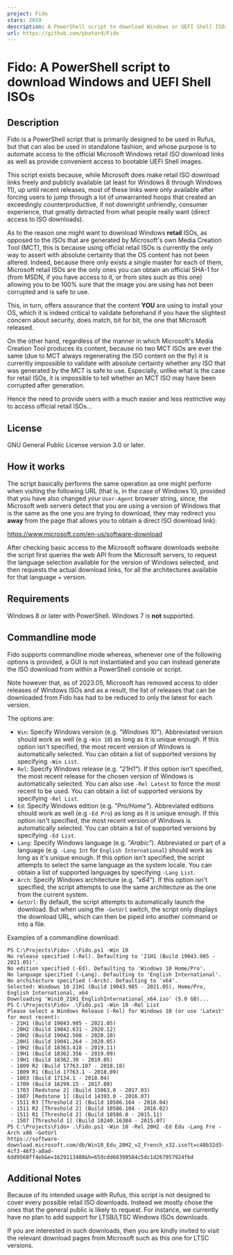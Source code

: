 ```yaml
---
project: Fido
stars: 2659
description: A PowerShell script to download Windows or UEFI Shell ISOs
url: https://github.com/pbatard/Fido
---
```


Fido: A PowerShell script to download Windows and UEFI Shell ISOs
=================================================================

Description
-----------

Fido is a PowerShell script that is primarily designed to be used in Rufus, but that can also be used in standalone fashion, and whose purpose is to automate access to the official Microsoft Windows retail ISO download links as well as provide convenient access to bootable UEFI Shell images.

This script exists because, while Microsoft does make retail ISO download links freely and publicly available (at least for Windows 8 through Windows 11), up until recent releases, most of these links were only available after forcing users to jump through a lot of unwarranted hoops that created an exceedingly counterproductive, if not downright unfriendly, consumer experience, that greatly detracted from what people really want (direct access to ISO downloads).

As to the reason one might want to download Windows **retail** ISOs, as opposed to the ISOs that are generated by Microsoft's own Media Creation Tool (MCT), this is because using official retail ISOs is currently the only way to assert with absolute certainty that the OS content has not been altered. Indeed, because there only exists a single master for each of them, Microsoft retail ISOs are the only ones you can obtain an official SHA-1 for (from MSDN, if you have access to it, or from sites such as this one) allowing you to be 100% sure that the image you are using has not been corrupted and is safe to use.

This, in turn, offers assurance that the content **YOU** are using to install your OS, which it is indeed critical to validate beforehand if you have the slightest concern about security, does match, bit for bit, the one that Microsoft released.

On the other hand, regardless of the manner in which Microsoft's Media Creation Tool produces its content, because no two MCT ISOs are ever the same (due to MCT always regenerating the ISO content on the fly) it is currently impossible to validate with absolute certainty whether any ISO that was generated by the MCT is safe to use. Especially, unlike what is the case for retail ISOs, it is impossible to tell whether an MCT ISO may have been corrupted after generation.

Hence the need to provide users with a much easier and less restrictive way to access official retail ISOs...

License
-------

GNU General Public License version 3.0 or later.

How it works
------------

The script basically performs the same operation as one might perform when visiting the following URL (that is, in the case of Windows 10, provided that you have also changed your `User-Agent` browser string, since, the Microsoft web servers detect that you are using a version of Windows that is the same as the one you are trying to download, they may redirect you **away** from the page that allows you to obtain a direct ISO download link):

https://www.microsoft.com/en-us/software-download

After checking basic access to the Microsoft software downloads website the script first queries the web API from the Microsoft servers, to request the language selection available for the version of Windows selected, and then requests the actual download links, for all the architectures available for that language + version.

Requirements
------------

Windows 8 or later with PowerShell. Windows 7 is **not** supported.

Commandline mode
----------------

Fido supports commandline mode whereas, whenever one of the following options is provided, a GUI is not instantiated and you can instead generate the ISO download from within a PowerShell console or script.

Note however that, as of 2023.05, Microsoft has removed access to older releases of Windows ISOs and as a result, the list of releases that can be downloaded from Fido has had to be reduced to only the latest for each version.

The options are:

-   `Win`: Specify Windows version (e.g. _"Windows 10"_). Abbreviated version should work as well (e.g `-Win 10`) as long as it is unique enough. If this option isn't specified, the most recent version of Windows is automatically selected. You can obtain a list of supported versions by specifying `-Win List`.
-   `Rel`: Specify Windows release (e.g. _"21H1"_). If this option isn't specified, the most recent release for the chosen version of Windows is automatically selected. You can also use `-Rel Latest` to force the most recent to be used. You can obtain a list of supported versions by specifying `-Rel List`.
-   `Ed`: Specify Windows edition (e.g. _"Pro/Home"_). Abbreviated editions should work as well (e.g `-Ed Pro`) as long as it is unique enough. If this option isn't specified, the most recent version of Windows is automatically selected. You can obtain a list of supported versions by specifying `-Ed List`.
-   `Lang`: Specify Windows language (e.g. _"Arabic"_). Abbreviated or part of a language (e.g. `-Lang Int` for `English International`) should work as long as it's unique enough. If this option isn't specified, the script attempts to select the same language as the system locale. You can obtain a list of supported languages by specifying `-Lang List`.
-   `Arch`: Specify Windows architecture (e.g. _"x64"_). If this option isn't specified, the script attempts to use the same architecture as the one from the current system.
-   `GetUrl`: By default, the script attempts to automatically launch the download. But when using the `-GetUrl` switch, the script only displays the download URL, which can then be piped into another command or into a file.

Examples of a commandline download:

```
PS C:\Projects\Fido> .\Fido.ps1 -Win 10
No release specified (-Rel). Defaulting to '21H1 (Build 19043.985 - 2021.05)'.
No edition specified (-Ed). Defaulting to 'Windows 10 Home/Pro'.
No language specified (-Lang). Defaulting to 'English International'.
No architecture specified (-Arch). Defaulting to 'x64'.
Selected: Windows 10 21H1 (Build 19043.985 - 2021.05), Home/Pro, English International, x64
Downloading 'Win10_21H1_EnglishInternational_x64.iso' (5.0 GB)...
PS C:\Projects\Fido> .\Fido.ps1 -Win 10 -Rel List
Please select a Windows Release (-Rel) for Windows 10 (or use 'Latest' for most recent):
 - 21H1 (Build 19043.985 - 2021.05)
 - 20H2 (Build 19042.631 - 2020.12)
 - 20H2 (Build 19042.508 - 2020.10)
 - 20H1 (Build 19041.264 - 2020.05)
 - 19H2 (Build 18363.418 - 2019.11)
 - 19H1 (Build 18362.356 - 2019.09)
 - 19H1 (Build 18362.30 - 2019.05)
 - 1809 R2 (Build 17763.107 - 2018.10)
 - 1809 R1 (Build 17763.1 - 2018.09)
 - 1803 (Build 17134.1 - 2018.04)
 - 1709 (Build 16299.15 - 2017.09)
 - 1703 [Redstone 2] (Build 15063.0 - 2017.03)
 - 1607 [Redstone 1] (Build 14393.0 - 2016.07)
 - 1511 R3 [Threshold 2] (Build 10586.164 - 2016.04)
 - 1511 R2 [Threshold 2] (Build 10586.104 - 2016.02)
 - 1511 R1 [Threshold 2] (Build 10586.0 - 2015.11)
 - 1507 [Threshold 1] (Build 10240.16384 - 2015.07)
PS C:\Projects\Fido> .\Fido.ps1 -Win 10 -Rel 20H2 -Ed Edu -Lang Fre -Arch x86 -GetUrl
https://software-download.microsoft.com/db/Win10_Edu_20H2_v2_French_x32.iso?t=c48b32d3-4cf3-46f3-a8ad-6dd9568ff4eb&e=1629113408&h=659cdd60399584c5dc1d267957924fbd
```

Additional Notes
----------------

Because of its intended usage with Rufus, this script is not designed to cover every possible retail ISO downloads. Instead we mostly chose the ones that the general public is likely to request. For instance, we currently have no plan to add support for LTSB/LTSC Windows ISOs downloads.

If you are interested in such downloads, then you are kindly invited to visit the relevant download pages from Microsoft such as this one for LTSC versions.
